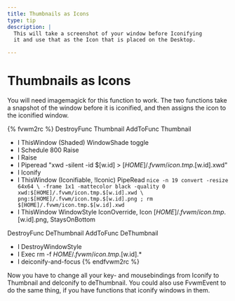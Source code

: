 ```yaml
---
title: Thumbnails as Icons
type: tip
description: |
  This will take a screenshot of your window before Iconifying
  it and use that as the Icon that is placed on the Desktop.

---
```


# Thumbnails as Icons

You will need imagemagick for this function to work.  The two functions take
a snapshot of the window before it is iconified, and then assigns the icon
to the iconified window.

{% fvwm2rc %}
DestroyFunc Thumbnail
AddToFunc Thumbnail
+ I ThisWindow (Shaded) WindowShade toggle
+ I Schedule 800 Raise
+ I Raise
+ I Piperead "xwd -silent -id $[w.id] > $[HOME]/.fvwm/icon.tmp.$[w.id].xwd"
+ I Iconify
+ I ThisWindow (Iconifiable, !Iconic) PipeRead `nice -n 19 convert -resize 64x64 \
    -frame 1x1 -mattecolor black -quality 0 xwd:$[HOME]/.fvwm/icon.tmp.$[w.id].xwd \
    png:$[HOME]/.fvwm/icon.tmp.$[w.id].png ; rm $[HOME]/.fvwm/icon.tmp.$[w.id].xwd`
+ I ThisWindow WindowStyle IconOverride, Icon $[HOME]/.fvwm/icon.tmp.$[w.id].png, StaysOnBottom

DestroyFunc DeThumbnail
AddToFunc DeThumbnail
+ I DestroyWindowStyle
+ I Exec rm -f $HOME/.fvwm/icon.tmp.$[w.id].*
+ I deiconify-and-focus
{% endfvwm2rc %}

Now you have to change all your key- and mousebindings from Iconify to
Thumbnail and deIconify to deThumbnail.  You could also use FvwmEvent to do
the same thing, if you have functions that iconify windows in them.
